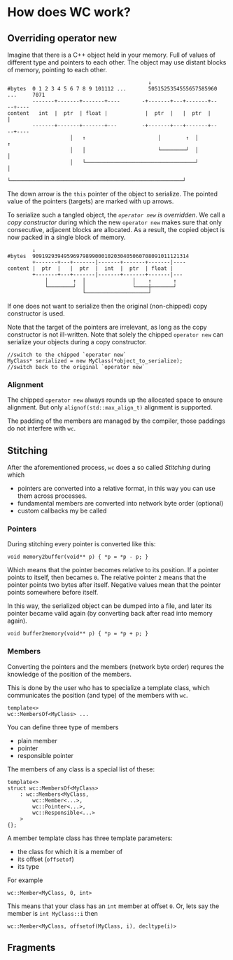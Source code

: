 # How does WC work?

## Overriding operator new

Imagine that there is a C++ object held in your memory. Full of values of different type and pointers to each other. The object may use distant blocks of memory, pointing to each other.

                                                 ↓
    #bytes  0 1 2 3 4 5 6 7 8 9 101112 ...       5051525354555657585960 ...     7071
            -------+-------+-------+----       -+-------+---+-------+--      --+----
    content   int  |  ptr  | float |            |  ptr  |   |  ptr  |          |
            -------+-------+-------+---        -+-------+---+-------+--      --+----
                        │   ↑                       │        ↑  │               ↑
                        │   │                       └────────┘  │               │
                        │   └───────────────────────────────────┘               │
                        └───────────────────────────────────────────────────────┘

The down arrow is the `this` pointer of the object to serialize.
The pointed value of the pointers (targets) are marked with up arrows.

To serialize such a tangled object, the _`operator new` is overridden_.
We call a _copy constructor_ during which
the new `operator new` makes sure that only consecutive, adjacent blocks are allocated.
As a result, the copied object is now packed in a single block of memory.

            ↓                                     
    #bytes  90919293949596979899000102030405060708091011121314
            +-------+---+-------|-------+-------+-------|---- 
    content |  ptr  |   |  ptr  |  int  |  ptr  | float |     
            +-------+---+-------|-------+-------+-------|---  
                │        ↑  │               │    ↑       ↑
                └────────┘  │               └────┼───────┘
                            └────────────────────┘

If one does not want to serialize then the original (non-chipped) copy constructor is used.

Note that the target of the pointers are irrelevant, as long as the copy constructor is not ill-written.
Note that solely the chipped `operator new` can serialize your objects during a copy constructor.

    //switch to the chipped `operator new`
    MyClass* serialized = new MyClass(*object_to_serialize);
    //switch back to the original `operator new`

### Alignment
The chipped `operator new` always rounds up the allocated space to ensure alignment.
But only `alignof(std::max_align_t)` alignment is supported.

The padding of the members are managed by the compiler, those paddings do not interfere with `wc`.

## Stitching
After the aforementioned process, `wc` does a so called _Stitching_ during which

* pointers are converted into a relative format, in this way you can use them across processes.
* fundamental members are converted into network byte order (optional)
* custom callbacks my be called

### Pointers
During stitching every pointer is converted like this:

    void memory2buffer(void** p) { *p = *p - p; }

Which means that the pointer becomes relative to its position. If a pointer points to itself, then becames `0`.
The relative pointer `2` means that the pointer points two bytes after itself. Negative values mean that the pointer points somewhere before itself.

In this way, the serialized object can be dumped into a file, and later its pointer became valid again (by converting back after read into memory again).

    void buffer2memory(void** p) { *p = *p + p; }

### Members
Converting the pointers and the members (network byte order) requres the knowledge of the position of the members.

This is done by the user who has to specialize a template class, which communicates the position (and type) of the members with `wc`.

    template<>
    wc::MembersOf<MyClass> ...

You can define three type of members
* plain member
* pointer
* responsible pointer

The members of any class is a special list of these:

    template<>
    struct wc::MembersOf<MyClass>
        : wc::Members<MyClass,
            wc::Member<...>,
            wc::Pointer<...>,
            wc::Responsible<...>
        >
    {};

A member template class has three template parameters:
* the class for which it is a member of
* its offset (`offsetof`)
* its type

For example

    wc::Member<MyClass, 0, int>

This means that your class has an `int` member at offset `0`. Or, lets say the member is `int MyClass::i` then

    wc::Member<MyClass, offsetof(MyClass, i), decltype(i)>

## Fragments
